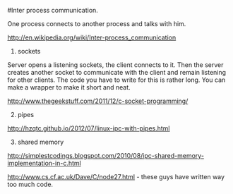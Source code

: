 #Inter process communication.

One process connects to another process and talks with him. 

http://en.wikipedia.org/wiki/Inter-process_communication

1. sockets

Server opens a listening sockets, the client connects to it. Then the server creates another socket to communicate with the client and remain listening for other clients.
The code you have to write for this is rather long. You can make a wrapper to make it short and neat.

http://www.thegeekstuff.com/2011/12/c-socket-programming/

2. pipes

http://hzqtc.github.io/2012/07/linux-ipc-with-pipes.html

3. shared memory

http://simplestcodings.blogspot.com/2010/08/ipc-shared-memory-implementation-in-c.html

http://www.cs.cf.ac.uk/Dave/C/node27.html - these guys have written way too much code.

